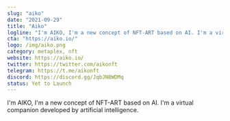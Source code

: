```yaml
---
slug: "aiko"
date: "2021-09-29"
title: "Aiko"
logline: "I'm AIKO, I'm a new concept of NFT-ART based on AI. I'm a virtual companion developed by artificial intelligence."
cta: "https://aiko.io/"
logo: /img/aiko.png
category: metaplex, nft
website: https://aiko.io/
twitter: https://twitter.com/aikonft
telegram: https://t.me/aikonft
discord: https://discord.gg/JqbJNBWDMq
status: Yet to Launch
---
```


I'm AIKO, I'm a new concept of NFT-ART based on AI. I'm a virtual companion developed by artificial intelligence.
